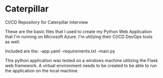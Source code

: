 # Caterpillar
CI/CD Repository for Caterpillar Interview

These are the basic files that I used to create my Python Web Application that I'm running on Microsoft Azure. I'm utilizing their CI/CD DevOps tools as well.

Included are the:
  -app.yaml
  -requirements.txt
  -main.py
  
This python application was tested on a windows machine utilizing the Flask web framework. A virtual environment needs to be created to be able to run the application on the local machine. 
